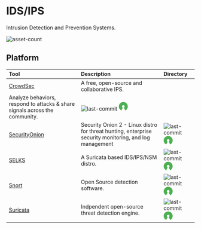 # IDS/IPS

Intrusion Detection and Prevention Systems.

![asset-count](https://img.shields.io/badge/Tools%20%26%20Resources%20Available-5-3c85d4?style=for-the-badge)




## Platform

| Tool | Description | Directory |
| :--- | :--- | :--- |
| [CrowdSec](https://github.com/crowdsecurity/crowdsec) | A free, open-source and collaborative IPS.
Analyze behaviors, respond to attacks & share signals across the community. | ![last-commit](https://img.shields.io/github/last-commit/crowdsecurity/crowdsec?color=3c85d4&style=flat-square) ![opensource](../icons/opensource.png) |
| [SecurityOnion](https://github.com/Security-Onion-Solutions/securityonion) |   Security Onion 2 - Linux distro for threat hunting, enterprise security monitoring, and log management | ![last-commit](https://img.shields.io/github/last-commit/Security-Onion-Solutions/securityonion?color=3c85d4&style=flat-square) ![opensource](../icons/opensource.png) |
| [SELKS](https://github.com/StamusNetworks/SELKS) | A Suricata based IDS/IPS/NSM distro.  | ![last-commit](https://img.shields.io/github/last-commit/StamusNetworks/SELKS?color=3c85d4&style=flat-square) ![opensource](../icons/opensource.png) |
| [Snort](https://github.com/snort3/snort3) | Open Source detection software. | ![last-commit](https://img.shields.io/github/last-commit/snort3/snort3?color=3c85d4&style=flat-square) ![opensource](../icons/opensource.png) |
| [Suricata](https://github.com/OISF/suricata) | Indpendent open-source threat detection engine. | ![last-commit](https://img.shields.io/github/last-commit/OISF/suricata?color=3c85d4&style=flat-square) ![opensource](../icons/opensource.png) |